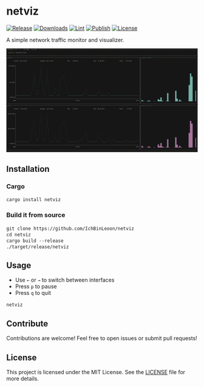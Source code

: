 # netviz

[![Release](https://img.shields.io/github/v/release/IchBinLeoon/netviz?style=flat-square)](https://github.com/IchBinLeoon/netviz/releases)
[![Downloads](https://img.shields.io/crates/d/netviz?style=flat-square)](https://crates.io/crates/netviz)
[![Lint](https://img.shields.io/github/actions/workflow/status/IchBinLeoon/netviz/lint.yml?style=flat-square&label=lint)](https://github.com/IchBinLeoon/netviz/actions/workflows/lint.yml)
[![Publish](https://img.shields.io/github/actions/workflow/status/IchBinLeoon/netviz/publish.yml?style=flat-square&label=publish)](https://github.com/IchBinLeoon/netviz/actions/workflows/publish.yml)
[![License](https://img.shields.io/github/license/IchBinLeoon/netviz?style=flat-square)](https://github.com/IchBinLeoon/netviz/blob/main/LICENSE)

A simple network traffic monitor and visualizer.

<img src=".github/preview.gif" alt="Preview">

## Installation
### Cargo
```
cargo install netviz
```

### Build it from source
```
git clone https://github.com/IchBinLeoon/netviz
cd netviz
cargo build --release
./target/release/netviz
```

## Usage
- Use `←` or `→` to switch between interfaces
- Press `p` to pause
- Press `q` to quit

```
netviz
```

## Contribute
Contributions are welcome! Feel free to open issues or submit pull requests!

## License
This project is licensed under the MIT License. See the [LICENSE](https://github.com/IchBinLeoon/netviz/blob/main/LICENSE) file for more details.
